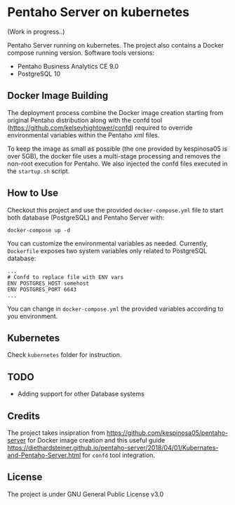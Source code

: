 # Pentaho Server on kubernetes
(Work in progress..)

Pentaho Server running on kubernetes. The project also contains a Docker compose running version.
Software tools versions:
* Pentaho Business Analytics CE 9.0
* PostgreSQL 10

## Docker Image Building
The deployment process combine the Docker image creation starting from original Pentaho distribution along with the confd tool (https://github.com/kelseyhightower/confd) required to override environmental variables within the Pentaho xml files.

To keep the image as small as possible (the one provided by kespinosa05 is over 5GB), the docker file uses a multi-stage processing and removes the non-root execution for Pentaho.
We also injected the confd files executed in the `startup.sh` script.

## How to Use
Checkout this project and use the provided `docker-compose.yml` file to start both database (PostgreSQL) and Pentaho Server with:

    docker-compose up -d

You can customize the environmental variables as needed. Currently, `Dockerfile` exposes two system variables only related to PostgreSQL database:

```
...
# Confd to replace file with ENV vars
ENV POSTGRES_HOST somehost
ENV POSTGRES_PORT 6643
...
```

You can change in `docker-compose.yml` the provided variables according to you environment.

## Kubernetes
Check `kubernetes` folder for instruction.

## TODO
* Adding support for other Database systems

## Credits
The project takes insipration from https://github.com/kespinosa05/pentaho-server for Docker image creation and this useful guide https://diethardsteiner.github.io/pentaho-server/2018/04/01/Kubernates-and-Pentaho-Server.html for `confd` tool integration.

## License
The project is under GNU General Public License v3.0
